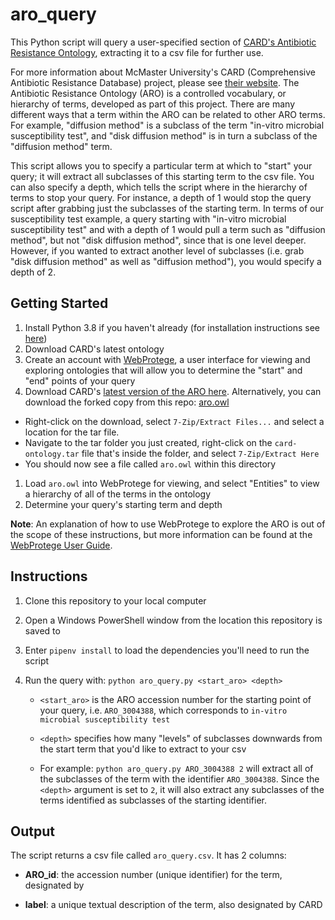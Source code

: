# aro_query

This Python script will query a user-specified section of [CARD's Antibiotic Resistance Ontology](https://github.com/arpcard/aro/blob/master/README.md), extracting it to a csv file for further use.

For more information about McMaster University's CARD (Comprehensive Antibiotic Resistance Database) project, please see [their website](https://card.mcmaster.ca/). The Antibiotic Resistance Ontology (ARO) is a controlled vocabulary, or hierarchy of terms, developed as part of this project. There are many different ways that a term within the ARO can be related to other ARO terms. For example, "diffusion method" is a subclass of the term "in-vitro microbial susceptibility test", and "disk diffusion method" is in turn a subclass of the "diffusion method" term. 

This script allows you to specify a particular term at which to "start" your query; it will extract all subclasses of this starting term to the csv file. You can also specify a depth, which tells the script where in the hierarchy of terms to stop your query. For instance, a depth of 1 would stop the query script after grabbing just the subclasses of the starting term. In terms of our susceptibility test example, a query starting with "in-vitro microbial susceptibility test" and with a depth of 1 would pull a term such as "diffusion method", but not "disk diffusion method", since that is one level deeper. However, if you wanted to extract another level of subclasses (i.e. grab "disk diffusion method" as well as "diffusion method"), you would specify a depth of 2.


## Getting Started

1. Install Python 3.8 if you haven't already (for installation instructions see [here](https://goto.iam.amr.pub/python-install))
1. Download CARD's latest ontology
1. Create an account with [WebProtege](https://webprotege.stanford.edu/), a user interface for viewing and exploring ontologies that will allow you to determine the "start" and "end" points of your query
1. Download CARD's [latest version of the ARO here](https://card.mcmaster.ca/latest/ontology). Alternatively, you can download the forked copy from this repo: [aro.owl](https://github.com/iAM-AMR/aro/blob/master/aro.owl)
- Right-click on the download, select `7-Zip/Extract Files...` and select a location for the tar file.
- Navigate to the tar folder you just created, right-click on the `card-ontology.tar` file that's inside the folder, and select `7-Zip/Extract Here`
- You should now see a file called `aro.owl` within this directory
1. Load `aro.owl` into WebProtege for viewing, and select "Entities" to view a hierarchy of all of the terms in the ontology
1. Determine your query's starting term and depth

**Note**: An explanation of how to use WebProtege to explore the ARO is out of the scope of these instructions, but more information can be found at the [WebProtege User Guide](https://protegewiki.stanford.edu/wiki/WebProtegeUsersGuide).

## Instructions

1. Clone this repository to your local computer
1. Open a Windows PowerShell window from the location this repository is saved to
1. Enter `pipenv install` to load the dependencies you'll need to run the script
1. Run the query with: `python aro_query.py <start_aro> <depth>`

   - `<start_aro>` is the ARO accession number for the starting point of your query, i.e. `ARO_3004388`, which corresponds to `in-vitro microbial susceptibility test`
   
   - `<depth>` specifies how many "levels" of subclasses downwards from the start term that you'd like to extract to your csv
   
   - For example: `python aro_query.py ARO_3004388 2` will extract all of the subclasses of the term with the identifier `ARO_3004388`. Since the `<depth>` argument is set to `2`, it will also extract any subclasses of the terms identified as subclasses of the starting identifier.

## Output

The script returns a csv file called `aro_query.csv`. It has 2 columns: 

- **ARO_id**: the accession number (unique identifier) for the term, designated by 

- **label**: a unique textual description of the term, also designated by CARD
